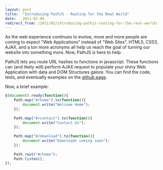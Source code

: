 ```yaml
---
layout: post
title:  "Introducing PathJS - Routing for the Real World"
date:   2011-02-09
redirect_from: /2011/02/introducing-pathjs-routing-for-the-real-world/
---
```

As the web experience continues to evolve, more and more people are coming to expect "Web Applications" instead of "Web Sites".  HTML5, CSS3, AJAX, and a ton more acronyms all help us reach the goal of turning our website into something more.  Now, PathJS is here to help.

PathJS lets you route URL hashes to functions in javascript.  These functions can (and likely will) perform AJAX request to populate your shiny Web Application with data and DOM Structures galore.  You can find the code, tests, and eventually examples on the [github page](https://github.com/mtrpcic/pathjs).

Now, a brief example:

```js
$(document).ready(function(){
    Path.map("#/home").to(function(){
        document.write("Welcome Home");
    });
 
    Path.map("#/contact").to(function(){
        document.write("Contact Us");
    });
 
    Path.map("#/download").to(function(){
        document.write("Downloads coming soon");
    });
 
    Path.root("#/home");
    Path.listen();
});
```